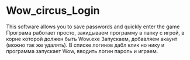 # Wow_circus_Login
This software allows you to save passwords and quickly enter the game
Програма работает просто, закидываем программу в папку с игрой, в корне которой должен быть Wow.exe
Запускаем, добавляем акаунт (можно так же удалять).
В списке логинов дабл клик но нику и программа запускает Wow, вводить логин пароль и играем.
